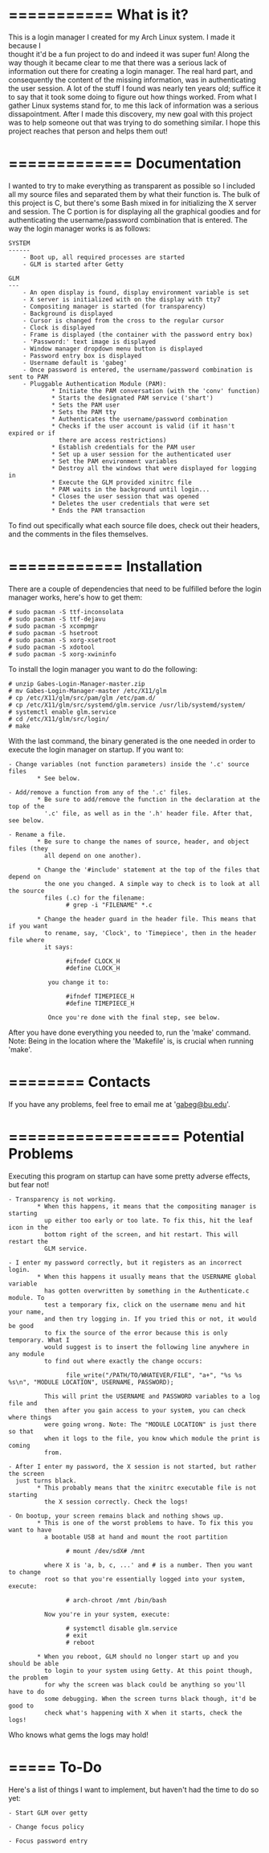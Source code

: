 ===========
What is it?
===========

This is a login manager I created for my Arch Linux system. I made it because I  
thought it'd be a fun project to do and indeed it was super fun! Along the way though
it became clear to me that there was a serious lack of information out there for 
creating a login manager. The real hard part, and consequently the content of the 
missing information, was in authenticating the user session. A lot of the stuff I 
found was nearly ten years old; suffice it to say that it took some doing to figure 
out how things worked. From what I gather Linux systems stand for, to me this lack of
information was a serious dissapointment. After I made this discovery, my new goal 
with this project was to help someone out that was trying to do something similar. 
I hope this project reaches that person and helps them out!



=============
Documentation
=============

I wanted to try to make everything as transparent as possible so I included all my
source files and separated them by what their function is. The bulk of this project
is C, but there's some Bash mixed in for initializing the X server and session. The 
C portion is for displaying all the graphical goodies and for authenticating the 
username/password combination that is entered. The way the login manager works is 
as follows:
    
    SYSTEM
    ------
        - Boot up, all required processes are started
        - GLM is started after Getty
    
    GLM
    ---
        - An open display is found, display environment variable is set 
        - X server is initialized with on the display with tty7
        - Compositing manager is started (for transparency)
        - Background is displayed
        - Cursor is changed from the cross to the regular cursor
        - Clock is displayed
        - Frame is displayed (the container with the password entry box)
        - 'Password:' text image is displayed
        - Window manager dropdown menu button is displayed
        - Password entry box is displayed
        - Username default is 'gabeg'
        - Once password is entered, the username/password combination is sent to PAM
        - Pluggable Authentication Module (PAM):
                * Initiate the PAM conversation (with the 'conv' function)
                * Starts the designated PAM service ('shart')
                * Sets the PAM user
                * Sets the PAM tty
                * Authenticates the username/password combination
                * Checks if the user account is valid (if it hasn't expired or if 
                  there are access restrictions)
                * Establish credentials for the PAM user
                * Set up a user session for the authenticated user
                * Set the PAM environment variables
                * Destroy all the windows that were displayed for logging in
                * Execute the GLM provided xinitrc file
                * PAM waits in the background until login...
                * Closes the user session that was opened
                * Deletes the user credentials that were set
                * Ends the PAM transaction

To find out specifically what each source file does, check out their headers, and 
the comments in the files themselves.



============
Installation
============

There are a couple of dependencies that need to be fulfilled before the login 
manager works, here's how to get them: 

    # sudo pacman -S ttf-inconsolata
    # sudo pacman -S ttf-dejavu
    # sudo pacman -S xcompmgr
    # sudo pacman -S hsetroot
    # sudo pacman -S xorg-xsetroot
    # sudo pacman -S xdotool
    # sudo pacman -S xorg-xwininfo

To install the login manager you want to do the following:
    
    # unzip Gabes-Login-Manager-master.zip
    # mv Gabes-Login-Manager-master /etc/X11/glm
    # cp /etc/X11/glm/src/pam/glm /etc/pam.d/
    # cp /etc/X11/glm/src/systemd/glm.service /usr/lib/systemd/system/
    # systemctl enable glm.service
    # cd /etc/X11/glm/src/login/
    # make

With the last command, the binary generated is the one needed in order to execute the
login manager on startup. If you want to:
    
    - Change variables (not function parameters) inside the '.c' source files
            * See below.
    
    - Add/remove a function from any of the '.c' files. 
            * Be sure to add/remove the function in the declaration at the top of the
              '.c' file, as well as in the '.h' header file. After that, see below.
    
    - Rename a file.
            * Be sure to change the names of source, header, and object files (they 
              all depend on one another). 
            
            * Change the '#include' statement at the top of the files that depend on 
              the one you changed. A simple way to check is to look at all the source
              files (.c) for the filename:
                    # grep -i "FILENAME" *.c
            
            * Change the header guard in the header file. This means that if you want
              to rename, say, 'Clock', to 'Timepiece', then in the header file where 
              it says:

                    #ifndef CLOCK_H
                    #define CLOCK_H

               you change it to:

                    #ifndef TIMEPIECE_H
                    #define TIMEPIECE_H

               Once you're done with the final step, see below.

               
After you have done everything you needed to, run the 'make' command. 
Note: Being in the location where the 'Makefile' is, is crucial when running 'make'.



========
Contacts
========

If you have any problems, feel free to email me at 'gabeg@bu.edu'.



==================
Potential Problems
==================

Executing this program on startup can have some pretty adverse effects, but fear not! 

    - Transparency is not working.
            * When this happens, it means that the compositing manager is starting 
              up either too early or too late. To fix this, hit the leaf icon in the
              bottom right of the screen, and hit restart. This will restart the 
              GLM service.
    
    - I enter my password correctly, but it registers as an incorrect login.
            * When this happens it usually means that the USERNAME global variable
              has gotten overwritten by something in the Authenticate.c module. To 
              test a temporary fix, click on the username menu and hit your name,
              and then try logging in. If you tried this or not, it would be good
              to fix the source of the error because this is only temporary. What I 
              would suggest is to insert the following line anywhere in any module
              to find out where exactly the change occurs:
              
                    file_write("/PATH/TO/WHATEVER/FILE", "a+", "%s %s %s\n", "MODULE LOCATION", USERNAME, PASSWORD);
              
              This will print the USERNAME and PASSWORD variables to a log file and 
              then after you gain access to your system, you can check where things 
              were going wrong. Note: The "MODULE LOCATION" is just there so that 
              when it logs to the file, you know which module the print is coming 
              from.
    
    - After I enter my password, the X session is not started, but rather the screen 
      just turns black.
            * This probably means that the xinitrc executable file is not starting 
              the X session correctly. Check the logs! 
    
    - On bootup, your screen remains black and nothing shows up.
            * This is one of the worst problems to have. To fix this you want to have 
              a bootable USB at hand and mount the root partition

                    # mount /dev/sdX# /mnt

              where X is 'a, b, c, ...' and # is a number. Then you want to change 
              root so that you're essentially logged into your system, execute:

                    # arch-chroot /mnt /bin/bash

              Now you're in your system, execute:

                    # systemctl disable glm.service
                    # exit
                    # reboot
            
            * When you reboot, GLM should no longer start up and you should be able 
              to login to your system using Getty. At this point though, the problem 
              for why the screen was black could be anything so you'll have to do 
              some debugging. When the screen turns black though, it'd be good to 
              check what's happening with X when it starts, check the logs!    
    
Who knows what gems the logs may hold!



=====
To-Do
=====

Here's a list of things I want to implement, but haven't had the time to do so yet:
    
    - Start GLM over getty
    
    - Change focus policy
    
    - Focus password entry 
    